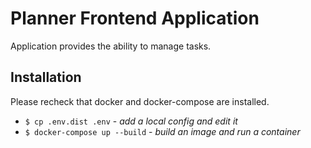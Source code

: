 # Planner Frontend Application

Application provides the ability to manage tasks.

## Installation

Please recheck that docker and docker-compose are installed. 

- `$ cp .env.dist .env` - *add a local config and edit it*
- `$ docker-compose up --build` - *build an image and run a container*
